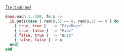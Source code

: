 [Try it online!](https://tio.run/##VYxBCsIwFET3PcXQVQsxtIjLuhAUXHmG0KYYaKMkDYSIZ4/f1KBuBua/N19OyisT41G7mUvRX9Fy3jYNw6jhsdkXwPnC726xVS@sxANGzpVn2xpdB/LWulsrnhhuNAF5i3GSpaQr6BXKkwrh4EIo/5RRTDY5Wck4ge@LN/5df3CeE/ZEpB7qgiLGFw "Elixir – Try It Online")
```elixir
Enum.each 1..100, fn x ->
  IO.puts(case { rem(x,3) == 0, rem(x,5) == 0 } do
    { true, true }   -> "FizzBuzz"
    { true, false }  -> "Fizz"
    { false, true }  -> "Buzz"
    { false, false } -> x
  end)
end
```
